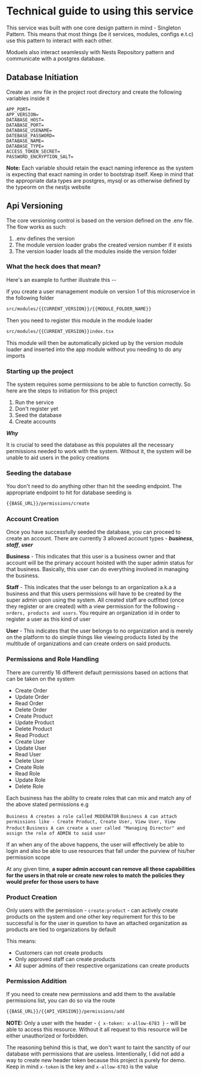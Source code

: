 # Technical guide to using this service

This service was built with one core design pattern in mind - Singleton Pattern. This means that most things (be it services, modules, configs e.t.c) use this pattern to interact with each other.

Moduels also interact seamlessly with Nests Repository pattern and communicate with a postgres database.

## Database Initiation

Create an .env file in the project root directory and create the following variables inside it

```env
APP_PORT=
APP_VERSION=
DATABASE_HOST=
DATABASE_PORT=
DATABASE_USENAME=
DATEBASE_PASSWORD=
DATABASE_NAME=
DATABASE_TYPE=
ACCESS_TOKEN_SECRET=
PASSWORD_ENCRYPTION_SALT=
```

**Note:** Each variable should retain the exact naming inference as the system is expecting that exact naming in order to bootstrap itself. Keep in mind that the appropriate data types are postgres, mysql or as otherwise defined by the typeorm on the nestjs website

## Api Versioning

The core versioning control is based on the version defined on the .env file. The flow works as such:

1. .env defines the version
2. The module version loader grabs the created version number if it exists
3. The version loader loads all the modules inside the version folder

### What the heck does that mean?

Here's an example to further illustrate this --

If you create a user management module on version 1 of this microservice in the following folder

```bash
src/modules/{{CURRENT_VERSION}}/{{MODULE_FOLDER_NAME}}
```

Then you need to register this module in the module loader

```bash
src/modules/{{CURRENT_VERSION}}index.tsx
```

This module will then be automatically picked up by the version module loader and inserted into the app module without you needing to do any imports

### Starting up the project

The system requires some permissions to be able to function correctly. So here are the steps to initiation for this project

1. Run the service
2. Don't register yet
3. Seed the database
4. Create accounts

**_Why_**

It is crucial to seed the database as this populates all the necessary permissions needed to work with the system. Without it, the system will be unable to aid users in the policy creations

### Seeding the database

You don't need to do anything other than hit the seeding endpoint. The appropriate endpoint to hit for database seeding is

```bash
{{BASE_URL}}/permissions/create
```

### Account Creation

Once you have successfully seeded the database, you can proceed to create an account. There are currently 3 allowed account types - **_business_**, **_staff_**, **_user_**

**Business** - This indicates that this user is a business owner and that account will be the primary account hoisted with the super admin status for that business. Basically, this user can do everything involved in managing the business.

**Staff** - This indicates that the user belongs to an organization a.k.a a business and that this users permissions will have to be created by the super admin upon using the system. All created staff are outfitted (once they register or are created) with a view permission for the following - `orders, products and users`. You require an organization id in order to register a user as this kind of user

**User** - This indicates that the user belongs to no organization and is merely on the platform to do simple things like viewing products listed by the multitude of organizations and can create orders on said products.

### Permissions and Role Handling

There are currently 16 different default permissions based on actions that can be taken on the system

- Create Order
- Update Order
- Read Order
- Delete Order
- Create Product
- Update Product
- Delete Product
- Read Product
- Create User
- Update User
- Read User
- Delete User
- Create Role
- Read Role
- Update Role
- Delete Role

Each business has the ability to create roles that can mix and match any of the above stated permissions e.g

`Business A creates a role called MODERATOR`
`Business A can attach permissions like - Create Product, Create User, View User, View Product`
`Business A can create a user called "Managing Director" and assign the role of ADMIN to said user`

If an when any of the above happens, the user will effectively be able to login and also be able to use resources that fall under the purview of his/her permission scope

At any given time, **a super admin account can remove all these capabilities for the users in that role or create new roles to match the policies they would prefer for those users to have**

### Product Creation

Only users with the permission - `create:product` - can actively create products on the system and one other key requirement for this to be successful is for the user in question to have an attached organization as products are tied to organizations by default

This means:

- Customers can not create products
- Only approved staff can create products
- All super admins of their respective organizations can create products

### Permission Addition

If you need to create new permissions and add them to the available permissions list, you can do so via the route

```bash
{{BASE_URL}}/{{API_VERSION}}/permissions/add
```

**NOTE:** Only a user with the header - `{ x-token: x-allow-6783 }` - will be able to access this resource. Without it all request to this resource will be either unauthorized or forbidden.

The reasoning behind this is that, we don't want to taint the sanctity of our database with permissions that are useless. Intentionally, I did not add a way to create new header token because this project is purely for demo. Keep in mind `x-token` is the key and `x-allow-6783` is the value
